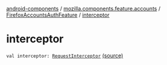 [android-components](../../index.md) / [mozilla.components.feature.accounts](../index.md) / [FirefoxAccountsAuthFeature](index.md) / [interceptor](./interceptor.md)

# interceptor

`val interceptor: `[`RequestInterceptor`](../../mozilla.components.concept.engine.request/-request-interceptor/index.md) [(source)](https://github.com/mozilla-mobile/android-components/blob/master/components/feature/accounts/src/main/java/mozilla/components/feature/accounts/FirefoxAccountsAuthFeature.kt#L59)